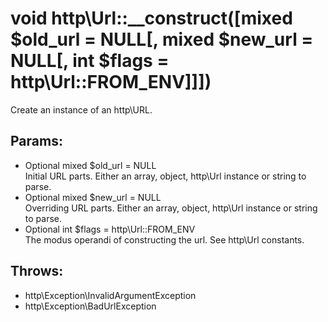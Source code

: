 # void http\Url::__construct([mixed $old_url = NULL[, mixed $new_url = NULL[, int $flags = http\Url::FROM_ENV]]])

Create an instance of an http\URL.

## Params:

* Optional mixed $old_url = NULL  
  Initial URL parts. Either an array, object, http\Url instance or string to parse.
* Optional mixed $new_url = NULL  
  Overriding URL parts. Either an array, object, http\Url instance or string to parse.
* Optional int $flags = http\Url::FROM_ENV  
  The modus operandi of constructing the url. See http\Url constants.

## Throws:

* http\Exception\InvalidArgumentException
* http\Exception\BadUrlException

